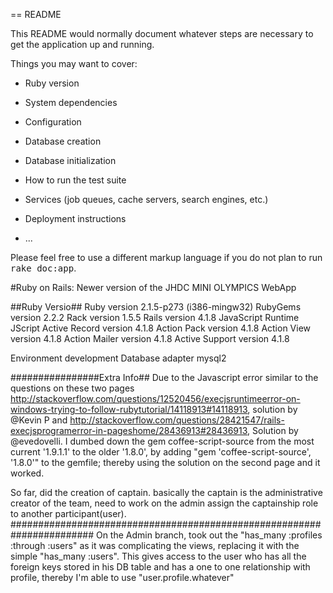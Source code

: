 == README

This README would normally document whatever steps are necessary to get the
application up and running.

Things you may want to cover:

* Ruby version

* System dependencies

* Configuration

* Database creation

* Database initialization

* How to run the test suite

* Services (job queues, cache servers, search engines, etc.)

* Deployment instructions

* ...


Please feel free to use a different markup language if you do not plan to run
<tt>rake doc:app</tt>.

#Ruby on Rails: Newer version of the JHDC MINI OLYMPICS WebApp

##Ruby Versio##
Ruby version	2.1.5-p273 (i386-mingw32)
RubyGems version	2.2.2
Rack version	1.5.5
Rails version	4.1.8
JavaScript Runtime	JScript
Active Record version	4.1.8
Action Pack version	4.1.8
Action View version	4.1.8
Action Mailer version	4.1.8
Active Support version	4.1.8

Environment	 development
Database adapter	mysql2



################Extra Info##
Due to the Javascript error similar to the questions on these two pages http://stackoverflow.com/questions/12520456/execjsruntimeerror-on-windows-trying-to-follow-rubytutorial/14118913#14118913, solution by @Kevin P and http://stackoverflow.com/questions/28421547/rails-execjsprogramerror-in-pageshome/28436913#28436913, Solution by @evedovelli. I dumbed down the gem coffee-script-source from the most current '1.9.1.1' to the older '1.8.0', by adding "gem 'coffee-script-source', '1.8.0'" to the gemfile; thereby using the solution on the second page and it worked.




So far, did the creation of captain. basically the captain is the administrative creator of the team, need to work on the admin assign the captainship role to another participant(user).
#######################################################################
On the Admin branch, took out the "has_many :profiles :through :users" as it was complicating the views, replacing it with the simple "has_many :users". This gives access to the user who has all the foreign keys stored in his DB table and has a one to one relationship with profile, thereby I'm able to use "user.profile.whatever"